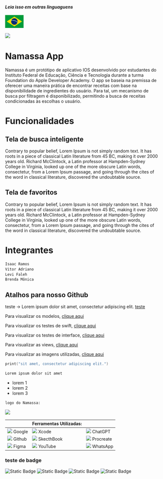 #### _Leia isso em outras linguaguens_
<kbd>[<img title="Português" alt="Português" src="../../IGNORE/images/brFlag.png" width="60">](../../README.md)</kbd>

![](IGNORE/gifs/Namassa3.gif) 


# Namassa App

Namassa é um protótipo de aplicativo IOS desenvolvido por estudantes do Instituto Federal de Educação, Ciência e Tecnologia durante a turma Foundation do Apple Developer Academy.
O app se baseia na premissa de oferecer uma maneira prática de encontrar receitas com base na disponibilidade de ingredientes do usuário. Para tal, um mecanismo de busca por filtragem é disponibilizado, permitindo a busca de receitas condicionadas às escolhas o usuário.
# Funcionalidades

## Tela de busca inteligente

Contrary to popular belief, Lorem Ipsum is not simply random text. It has roots in a piece of classical Latin literature from 45 BC, making it over 2000 years old. Richard McClintock, a Latin professor at Hampden-Sydney College in Virginia, looked up one of the more obscure Latin words, consectetur, from a Lorem Ipsum passage, and going through the cites of the word in classical literature, discovered the undoubtable source.

## Tela de favoritos

Contrary to popular belief, Lorem Ipsum is not simply random text. It has roots in a piece of classical Latin literature from 45 BC, making it over 2000 years old. Richard McClintock, a Latin professor at Hampden-Sydney College in Virginia, looked up one of the more obscure Latin words, consectetur, from a Lorem Ipsum passage, and going through the cites of the word in classical literature, discovered the undoubtable source.

# Integrantes
```bash
Isaac Ramos
Vitor Adriano
Levi Faleh
Brenda Mônica
```
## Atalhos para nosso Github
teste -> Lorem ipsum dolor sit amet, consectetur adipiscing elit. [teste](Namassa.xcodeproj/project.xcworkspace/contents.xcworkspacedata)

Para visualizar os modelos, [clique aqui](../../Namassa/Models)

Para visualizar os testes de swift, [clique aqui](../../NamassaTests)

Para visualizar os testes de interface, [clique aqui](../../NamassaUITests)

Para visualizar as views, [clique aqui](../../Namassa/Views)

Para visualizar as imagens utilizadas, [clique aqui](../NamassaUtils)

```Swift
print("sit amet, consectetur adipiscing elit.")
```
```bash
Lorem ipsum dolor sit amet
```
- lorem 1
- lorem 2
- lorem 3
```bash
logo do Namassa:
```
![](../NamassaUtils/Logo-2.jpg)

|    | Ferramentas Utilizadas: |    |
|----|-------------------------|----|
| ![](../NamassaUtils/google1.png) Google         | ![](../NamassaUtils/XcodePequeno.png) Xcode | ![](../NamassaUtils/chatgpt.png) ChatGPT |
| ![](../NamassaUtils/social.png) Github           | ![](../NamassaUtils/SketchBookPequeno.jpg) SkecthBook | ![](../NamassaUtils/ProcreatePequeno.jpg) Procreate |
| ![](../NamassaUtils/figma.png) Figma            | ![](../NamassaUtils/youtube.png) YouTube | ![](../NamassaUtils/bate-papo.png) WhatsApp |

### teste de badge
![Static Badge](https://img.shields.io/badge/lorem_ipsun-black)
![Static Badge](https://img.shields.io/badge/lorem_ipsun-red)
![Static Badge](https://img.shields.io/badge/lorem_ipsun-green)
![Static Badge](https://img.shields.io/badge/lorem_ipsun-maroon)
